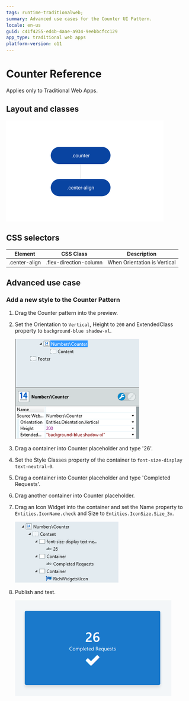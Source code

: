 ```yaml
---
tags: runtime-traditionalweb; 
summary: Advanced use cases for the Counter UI Pattern.
locale: en-us
guid: c41f4255-ed4b-4aae-a934-9eebbcfcc129
app_type: traditional web apps
platform-version: o11
---
```


# Counter Reference

<div class="info" markdown="1">

Applies only to Traditional Web Apps.

</div>

## Layout and classes

![](<images/counter-2-diag.png>)

## CSS selectors

| **Element** |  **CSS Class** |  **Description**  |
| --- | --- | --- |
| .center-align | .flex-direction-column |  When Orientation is Vertical  |

## Advanced use case

### Add a new style to the Counter Pattern

1. Drag the Counter pattern into the preview.

1. Set the Orientation to `Vertical`, Height to `200` and ExtendedClass property to `background-blue shadow-xl`.

    ![](<images/counter-3-ss.png>)

1. Drag a container into Counter placeholder and type '26'.

1. Set the Style Classes property of the container to `font-size-display text-neutral-0`.

1. Drag a container into Counter placeholder and type 'Completed Requests'.

1. Drag another container into Counter placeholder.

1. Drag an Icon Widget into the container and set the Name property to `Entities.IconName.check` and Size to `Entities.IconSize.Size_3x`.
    
    ![](<images/counter-4-ss.png>)

1. Publish and test.
    
    ![](<images/counter-5-ss.png>)
